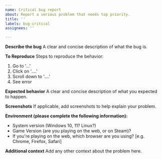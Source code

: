 ```yaml
---
name: Critical bug report
about: Report a serious problem that needs top priority.
title: ''
labels: bug-critical
assignees: ''

---
```


**Describe the bug**
A clear and concise description of what the bug is.

**To Reproduce**
Steps to reproduce the behavior:
1. Go to '...'
2. Click on '....'
3. Scroll down to '....'
4. See error

**Expected behavior**
A clear and concise description of what you expected to happen.

**Screenshots**
If applicable, add screenshots to help explain your problem.

**Environment (please complete the following information):**
 - System version (Windows 10, 11? Linux?)
 - Game Version (are you playing on the web, or on Steam)?
 - If you're playing on the web, which browser are you using? [e.g. Chrome, Firefox, Safari]

**Additional context**
Add any other context about the problem here.
